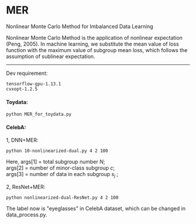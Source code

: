 
# MER
Nonlinear Monte Carlo Method for Imbalanced Data Learning

Nonlinear Monte Carlo Method is the application of nonlinear expectation (Peng, 2005). In machine learning, we substitute the mean value of loss function with the maximum value of subgroup mean loss, which follows the assumption of sublinear expectation.

****

Dev requirement:

```
tensorflow-gpu-1.13.1
cvxopt-1.2.5
```

#### Toydata:
```
python MER_for_toydata.py
```

#### CelebA:  
1, DNN+MER:


```
python 10-nonlinearized-dual.py 4 2 100
``` 
Here, args[1] = total subgroup number $N$;    
args[2] = number of minor-class subgroup $c$;     
args[3] = number of data in each subgroup $s_j$ ;   



2, ResNet+MER:

```
python nonlinearized-dual-ResNet.py 4 2 100
```

The label now is "eyeglasses" in CelebA dataset, which can be changed in data_process.py. 
